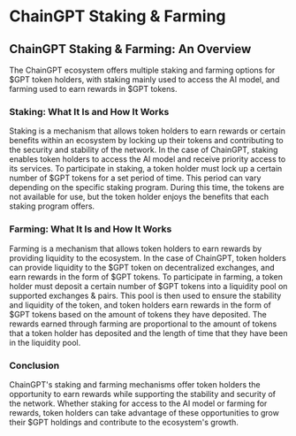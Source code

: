 # ChainGPT Staking & Farming

## ChainGPT Staking & Farming: An Overview

The ChainGPT ecosystem offers multiple staking and farming options for $GPT token holders, with staking mainly used to access the AI model, and farming used to earn rewards in $GPT tokens.



### Staking: What It Is and How It Works

Staking is a mechanism that allows token holders to earn rewards or certain benefits within an ecosystem by locking up their tokens and contributing to the security and stability of the network. In the case of ChainGPT, staking enables token holders to access the AI model and receive priority access to its services. To participate in staking, a token holder must lock up a certain number of $GPT tokens for a set period of time. This period can vary depending on the specific staking program. During this time, the tokens are not available for use, but the token holder enjoys the benefits that each staking program offers.



### Farming: What It Is and How It Works

Farming is a mechanism that allows token holders to earn rewards by providing liquidity to the ecosystem. In the case of ChainGPT, token holders can provide liquidity to the $GPT token on decentralized exchanges, and earn rewards in the form of $GPT tokens. To participate in farming, a token holder must deposit a certain number of $GPT tokens into a liquidity pool on supported exchanges & pairs. This pool is then used to ensure the stability and liquidity of the token, and token holders earn rewards in the form of $GPT tokens based on the amount of tokens they have deposited. The rewards earned through farming are proportional to the amount of tokens that a token holder has deposited and the length of time that they have been in the liquidity pool.



### Conclusion

ChainGPT's staking and farming mechanisms offer token holders the opportunity to earn rewards while supporting the stability and security of the network. Whether staking for access to the AI model or farming for rewards, token holders can take advantage of these opportunities to grow their $GPT holdings and contribute to the ecosystem's growth.
